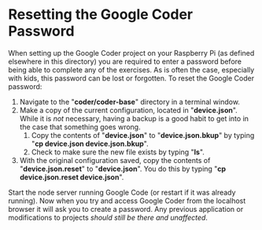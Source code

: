 # Resetting the Google Coder Password

When setting up the Google Coder project on your Raspberry Pi (as defined elsewhere in this directory) you are required to enter a password before being able to complete any of the exercises. As is often the case, especially with kids, this password can be lost or forgotten. To reset the Google Coder password:

1. Navigate to the "**coder/coder-base**" directory in a terminal window.
2. Make a copy of the current configuration, located in "**device.json**". While it is *not* necessary, having a backup is a good habit to get into in the case that something goes wrong.
	1. Copy the contents of "**device.json**" to "**device.json.bkup**" by typing "**cp device.json device.json.bkup**".
	2. Check to make sure the new file exists by typing "**ls**".
3. With the original configuration saved, copy the contents of "**device.json.reset**" to "**device.json**". You do this by typing "**cp device.json.reset device.json**".

Start the node server running Google Code (or restart if it was already running). Now when you try and access Google Coder from the localhost browser it will ask you to create a password. Any previous application or modifications to projects *should still be there and unaffected*. 